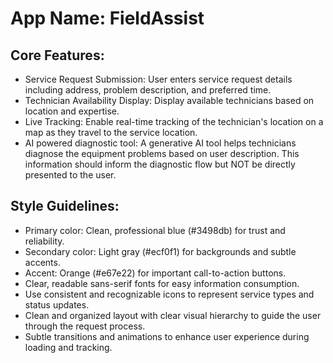 # **App Name**: FieldAssist

## Core Features:

- Service Request Submission: User enters service request details including address, problem description, and preferred time.
- Technician Availability Display: Display available technicians based on location and expertise.
- Live Tracking: Enable real-time tracking of the technician's location on a map as they travel to the service location.
- AI powered diagnostic tool: A generative AI tool helps technicians diagnose the equipment problems based on user description. This information should inform the diagnostic flow but NOT be directly presented to the user.

## Style Guidelines:

- Primary color: Clean, professional blue (#3498db) for trust and reliability.
- Secondary color: Light gray (#ecf0f1) for backgrounds and subtle accents.
- Accent: Orange (#e67e22) for important call-to-action buttons.
- Clear, readable sans-serif fonts for easy information consumption.
- Use consistent and recognizable icons to represent service types and status updates.
- Clean and organized layout with clear visual hierarchy to guide the user through the request process.
- Subtle transitions and animations to enhance user experience during loading and tracking.
